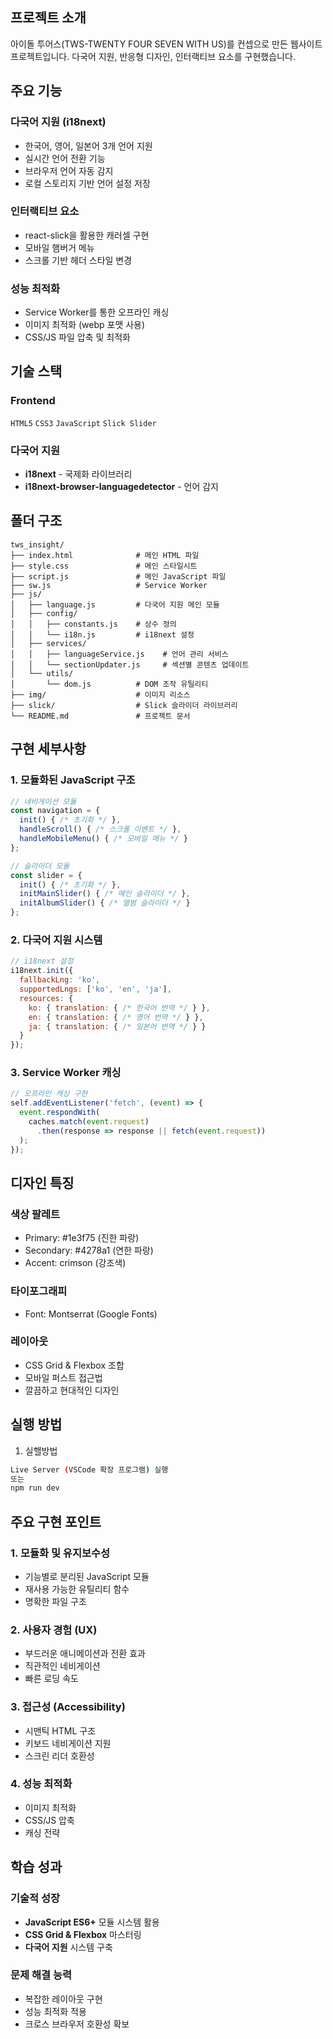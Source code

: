 ## 프로젝트 소개

아이돌 투어스(TWS-TWENTY FOUR SEVEN WITH US)를 컨셉으로 만든 웹사이트 프로젝트입니다. 다국어 지원, 반응형 디자인, 인터랙티브 요소를 구현했습니다.

## 주요 기능

### 다국어 지원 (i18next)
- 한국어, 영어, 일본어 3개 언어 지원
- 실시간 언어 전환 기능
- 브라우저 언어 자동 감지
- 로컬 스토리지 기반 언어 설정 저장

### 인터랙티브 요소
- react-slick을 활용한 캐러셀 구현
- 모바일 햄버거 메뉴
- 스크롤 기반 헤더 스타일 변경

### 성능 최적화
- Service Worker를 통한 오프라인 캐싱
- 이미지 최적화 (webp 포맷 사용)
- CSS/JS 파일 압축 및 최적화

## 기술 스택

### Frontend
`HTML5` `CSS3` `JavaScript` `Slick Slider`

### 다국어 지원
- **i18next** - 국제화 라이브러리
- **i18next-browser-languagedetector** - 언어 감지

## 폴더 구조

```
tws_insight/
├── index.html              # 메인 HTML 파일
├── style.css               # 메인 스타일시트
├── script.js               # 메인 JavaScript 파일
├── sw.js                   # Service Worker
├── js/
│   ├── language.js         # 다국어 지원 메인 모듈
│   ├── config/
│   │   ├── constants.js    # 상수 정의
│   │   └── i18n.js         # i18next 설정
│   ├── services/
│   │   ├── languageService.js    # 언어 관리 서비스
│   │   └── sectionUpdater.js     # 섹션별 콘텐츠 업데이트
│   └── utils/
│       └── dom.js          # DOM 조작 유틸리티
├── img/                    # 이미지 리소스
├── slick/                  # Slick 슬라이더 라이브러리
└── README.md               # 프로젝트 문서
```

## 구현 세부사항

### 1. 모듈화된 JavaScript 구조
```javascript
// 네비게이션 모듈
const navigation = {
  init() { /* 초기화 */ },
  handleScroll() { /* 스크롤 이벤트 */ },
  handleMobileMenu() { /* 모바일 메뉴 */ }
};

// 슬라이더 모듈
const slider = {
  init() { /* 초기화 */ },
  initMainSlider() { /* 메인 슬라이더 */ },
  initAlbumSlider() { /* 앨범 슬라이더 */ }
};
```

### 2. 다국어 지원 시스템
```javascript
// i18next 설정
i18next.init({
  fallbackLng: 'ko',
  supportedLngs: ['ko', 'en', 'ja'],
  resources: {
    ko: { translation: { /* 한국어 번역 */ } },
    en: { translation: { /* 영어 번역 */ } },
    ja: { translation: { /* 일본어 번역 */ } }
  }
});
```

### 3. Service Worker 캐싱
```javascript
// 오프라인 캐싱 구현
self.addEventListener('fetch', (event) => {
  event.respondWith(
    caches.match(event.request)
      .then(response => response || fetch(event.request))
  );
});
```

## 디자인 특징

### 색상 팔레트
- Primary: #1e3f75 (진한 파랑)
- Secondary: #4278a1 (연한 파랑)
- Accent: crimson (강조색)

### 타이포그래피
- Font: Montserrat (Google Fonts)

### 레이아웃
- CSS Grid & Flexbox 조합
- 모바일 퍼스트 접근법
- 깔끔하고 현대적인 디자인

## 실행 방법

1. 실핼방법
```bash
Live Server (VSCode 확장 프로그램) 실행 
또는  
npm run dev
```

## 주요 구현 포인트

### 1. 모듈화 및 유지보수성
- 기능별로 분리된 JavaScript 모듈
- 재사용 가능한 유틸리티 함수
- 명확한 파일 구조

### 2. 사용자 경험 (UX)
- 부드러운 애니메이션과 전환 효과
- 직관적인 네비게이션
- 빠른 로딩 속도

### 3. 접근성 (Accessibility)
- 시맨틱 HTML 구조
- 키보드 네비게이션 지원
- 스크린 리더 호환성

### 4. 성능 최적화
- 이미지 최적화
- CSS/JS 압축
- 캐싱 전략

## 학습 성과

### 기술적 성장
- **JavaScript ES6+** 모듈 시스템 활용
- **CSS Grid & Flexbox** 마스터링
- **다국어 지원** 시스템 구축

### 문제 해결 능력
- 복잡한 레이아웃 구현
- 성능 최적화 적용
- 크로스 브라우저 호환성 확보



